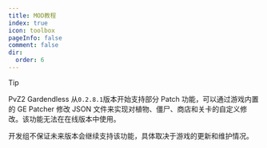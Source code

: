 ```yaml
---
title: MOD教程
index: true
icon: toolbox
pageInfo: false
comment: false
dir:
  order: 6
---
```


<script>
import { onMounted } from 'vue'
onMounted(() => {
  (window.adsbygoogle = window.adsbygoogle || []).push({});
})
</script>

> [!tip]
> PvZ2 Gardendless 从`0.2.8.1`版本开始支持部分 Patch 功能，可以通过游戏内置的 GE Patcher 修改 JSON 文件来实现对植物、僵尸、商店和关卡的自定义修改。该功能无法在在线版本中使用。
>
> 开发组不保证未来版本会继续支持该功能，具体取决于游戏的更新和维护情况。

<Catalog />

<ins class="adsbygoogle"
     style="display:block"
     data-ad-client="ca-pub-2336226859954206"
     data-ad-slot="7113006248"
     data-ad-format="auto"
     data-full-width-responsive="true">
</ins>
